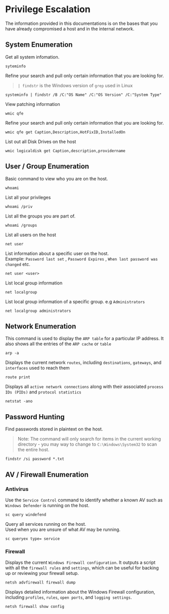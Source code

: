 # Privilege Escalation
The information provided in this documentations is on the bases that you have already compromised a host and in the internal network.

## System Enumeration
Get all system infomation.
```
syteminfo
```
Refine your search and pull only certain information that you are looking for.
> `| findstr` is the Windows version of `grep` used in Linux
```
systeminfo | findstr /B /C:"OS Name" /C:"OS Version" /C:"System Type"
```
View patching information
```
wmic qfe
```
Refine your search and pull only certain information that you are looking for. 
```
wmic qfe get Caption,Description,HotFixID,InstalledOn
```
List out all Disk Drives on the host
```
wmic logicaldisk get Caption,description,providername
```
## User / Group Enumeration
Basic command to view who you are on the host.
```
whoami
```
List all your privileges
```
whoami /priv
```
List all the groups you are part of.
```
whoami /groups
```
List all users on the host
```
net user
```
List information about a specific user on the host. <br> Example:
`Password last set` , `Password Expires` , `When last password was changed` etc.
```
net user <user>
```
List local group information
```
net localgroup
```
List local group information of a specific group. e.g `Administrators`
```
net localgroup administrators
```
## Network Enumeration
This command is used to display the `ARP table` for a particular IP address. It also shows all the entries of the `ARP cache` or `table`
```
arp -a
```
Displays the current network `routes`, including `destinations`, `gateways`, and `interfaces` used to reach them
```
route print
```
Displays all `active network connections` along with their associated `process IDs (PIDs)` and `protocol statistics`
```
netstat -ano
```
## Password Hunting
Find passwords stored in plaintext on the host.
> Note: The command will only search for items in the current working directory - you may way to change to `C:\Windows\System32` to scan the entire host.
```
findstr /si password *.txt
```
## AV / Firewall Enumeration
### Antivirus
Use the `Service Control` command to identify whether a known AV such as `Windows Defender` is running on the host.
```
sc query windefend
```
Query all services running on the host. <br> Used when you are unsure of what AV may be running. 
```
sc queryex type= service
```
### Firewall
Displays the current `Windows Firewall configuration`. It outputs a script with all the `firewall rules` and `settings`, which can be useful for backing up or reviewing your firewall setup.
```
netsh advfirewall firewall dump
```
Displays detailed information about the Windows Firewall configuration, including `profiles`, `rules`, `open ports`, and `logging settings`.
```
netsh firewall show config
```
